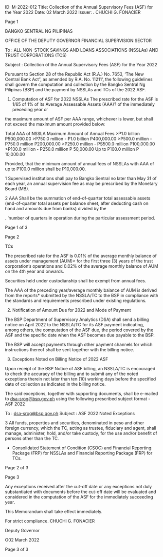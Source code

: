 ID: M-2022-012
Title: Collection of the Annual Supervisory Fees (ASF) for the Year 2022
Date: 02 March 2022
Issuer: . CHUCHI G. FONACIER

Page 1

BANGKO SENTRAL NG PILIPINAS

OFFICE OF THE DEPUTY GOVERNOR FINANCIAL SUPERVISION SECTOR

To : ALL NON-STOCK SAVINGS AND LOANS ASSOCIATIONS (NSSLAs) AND TRUST CORPORATIONS (TCS)

Subject : Collection of the Annual Supervisory Fees (ASF) for the Year 2022

Pursuant to Section 28 of the Republic Act (R.A.) No. 7653, ‘The New Central Bank Act”, as amended by R.A. No. 11211', the following guidelines shall govern the computation and collection by the Bangko Sentral Ng Pilipinas (BSP) and the payment by NSSLAs and TCs of the 2022 ASF.

1. Computation of ASF for 2022 NSSLAs The prescribed rate for the ASF is 1/65 of 1% of its Average Assessable Assets (AAA)? of the immediately preceding year or

the maximum amount of ASF per AAA range, whichever is lower, but shall not exceed the maximum amount provided below:

Total AAA of NSSLA Maximum Amount of Annual Fees >P1.0 billion P500,000.00 >P750.0 million - P1.0 billion P400,000.00 >P500.0 million - P750.0 million P200,000.00 >P250.0 million - PS500.0 million P100,000.00 >P100.0 million - P250.0 million P 50,000.00 Up to P100.0 million P 10,000.00

Provided, that the minimum amount of annual fees of NSSLAs with AAA of up to P100.0 million shall be P10,000.00.

1 Supervised institutions shall pay to Bangko Sentral no later than May 31 of each year, an annual supervision fee as may be prescribed by the Monetary Board (MB).

2 AAA Shall be the summation of end-of-quarter total assessable assets (end-of-quarter total assets per balance sheet, after deducting cash on hand and amounts due from banks) divided by the

. ‘number of quarters in operation during the particular assessment period.

Page 1 of 3

Page 2

TCs

The prescribed rate for the ASF is 0.01% of the average monthly balance of assets under management (AUM)> for the first three (3) years of the trust corporation’s operations and 0.02% of the average monthly balance of AUM on the 4th year and onwards.

Securities held under custodianship shall be exempt from annual fees.

The AAA of the preceding year/average monthly balance of AUM is derived from the reports* submitted by the NSSLA/TC to the BSP in compliance with the standards and requirements prescribed under existing regulations.

2. Notification of Amount Due for 2022 and Mode of Payment

The BSP Department of Supervisory Analytics (DSA) shall send a billing notice on April 2022 to the NSSLA/TC for its ASF payment indicating, among others, the computation of the ASF due, the period covered by the ASF and the specific date when the ASF becomes due payable to the BSP.

The BSP will accept payments through other payment channels for which instructions thereof shall be sent together with the billing notice.

3. Exceptions Noted on Billing Notice of 2022 ASF

Upon receipt of the BSP Notice of ASF billing, an NSSLA/TC is encouraged to check the accuracy of the billing and to submit any of the noted exceptions therein not later than ten (10) working days before the specified date of collection as indicated in the billing notice.

The said exceptions, together with supporting documents, shall be e-mailed to dsa-srog@bsp.gov.ph using the following prescribed subject format - ASF 2022 <space> <BSFI Name> <space> <Noted Exceptions>

To : dsa-srog@bsp.gov.ph Subject : ASF 2022 <BSFI Name> Noted Exceptions

3 All funds, properties and securities, denominated in peso and other foreign currency, which the TC, acting as trustee, fiduciary and agent, shall manage, administer, hold, and/or take custody, for the use and/or benefit of persons other than the TC.

* Consolidated Statement of Condition (CSOC) and Financial Reporting Package (FRP) for NSSLAs and Financial Reporting Package (FRP) for TCs.

Page 2 of 3

Page 3

Any exceptions received after the cut-off date or any exceptions not duly substantiated with documents before the cut-off date will be evaluated and considered in the computation of the ASF for the immediately succeeding year.

This Memorandum shall take effect immediately.

For strict compliance. CHUCHI G. FONACIER

Deputy Governor

O02 March 2022

Page 3 of 3